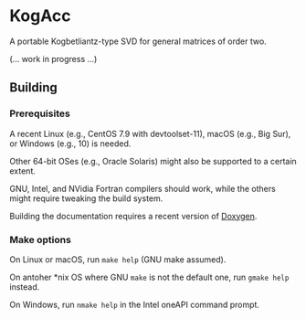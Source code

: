 # KogAcc
A portable Kogbetliantz-type SVD for general matrices of order two.

(... work in progress ...)

## Building

### Prerequisites

A recent Linux (e.g., CentOS 7.9 with devtoolset-11), macOS (e.g., Big Sur), or Windows (e.g., 10) is needed.

Other 64-bit OSes (e.g., Oracle Solaris) might also be supported to a certain extent.

GNU, Intel, and NVidia Fortran compilers should work, while the others might require tweaking the build system.

Building the documentation requires a recent version of [Doxygen](https://doxygen.nl).

### Make options

On Linux or macOS, run ``make help`` (GNU make assumed).

On antoher \*nix OS where GNU `make` is not the default one, run ``gmake help`` instead.

On Windows, run ``nmake help`` in the Intel oneAPI command prompt.
